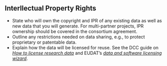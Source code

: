 ## Interllectual Property Rights

* State who will own the copyright and IPR of any existing data as well as new data that you will generate. For multi-partner projects, IPR ownership should be covered in the consortium agreement.
* Outline any restrictions needed on data sharing, e.g., to protect proprietary or patentable data.
* Explain how the data will be licensed for reuse. See the DCC guide on *[How to license research data](http://www.dcc.ac.uk/resources/how-guides/license-research-data)* and EUDAT’s *[data and software licensing wizard](https://ufal.github.io/public-license-selector/)*.